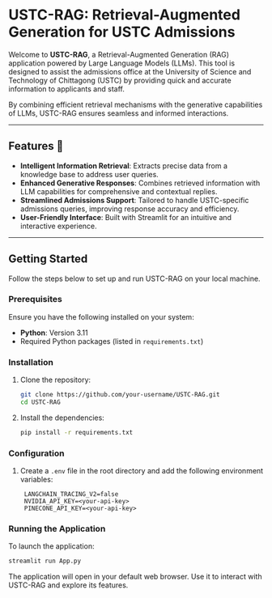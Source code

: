 # USTC-RAG: Retrieval-Augmented Generation for USTC Admissions

Welcome to **USTC-RAG**, a Retrieval-Augmented Generation (RAG) application powered by Large Language Models (LLMs). This tool is designed to assist the admissions office at the University of Science and Technology of Chittagong (USTC) by providing quick and accurate information to applicants and staff. 

By combining efficient retrieval mechanisms with the generative capabilities of LLMs, USTC-RAG ensures seamless and informed interactions.

---

## Features 🚀

- **Intelligent Information Retrieval**: Extracts precise data from a knowledge base to address user queries.
- **Enhanced Generative Responses**: Combines retrieved information with LLM capabilities for comprehensive and contextual replies.
- **Streamlined Admissions Support**: Tailored to handle USTC-specific admissions queries, improving response accuracy and efficiency.
- **User-Friendly Interface**: Built with Streamlit for an intuitive and interactive experience.

---

## Getting Started

Follow the steps below to set up and run USTC-RAG on your local machine.

### Prerequisites

Ensure you have the following installed on your system:
- **Python**: Version 3.11
- Required Python packages (listed in `requirements.txt`)

### Installation

1. Clone the repository:
   ```bash
   git clone https://github.com/your-username/USTC-RAG.git
   cd USTC-RAG
   ```

2. Install the dependencies:
   ```bash
   pip install -r requirements.txt
   ```

### Configuration

1. Create a `.env` file in the root directory and add the following environment variables:
   ```
    LANGCHAIN_TRACING_V2=false
    NVIDIA_API_KEY=<your-api-key>
    PINECONE_API_KEY=<your-api-key>
   ```

### Running the Application

To launch the application:
   ```bash
   streamlit run App.py
   ```

The application will open in your default web browser. Use it to interact with USTC-RAG and explore its features.

